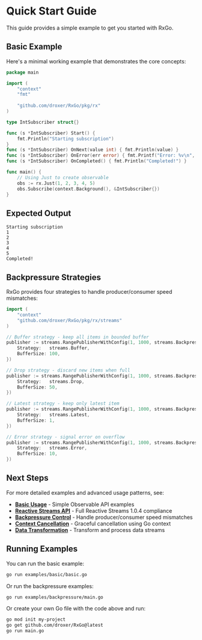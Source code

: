 # Quick Start Guide

This guide provides a simple example to get you started with RxGo.

## Basic Example

Here's a minimal working example that demonstrates the core concepts:

```go
package main

import (
    "context"
    "fmt"
    
    "github.com/droxer/RxGo/pkg/rx"
)

type IntSubscriber struct{}

func (s *IntSubscriber) Start() {
    fmt.Println("Starting subscription")
}
func (s *IntSubscriber) OnNext(value int) { fmt.Println(value) }
func (s *IntSubscriber) OnError(err error) { fmt.Printf("Error: %v\n", err) }
func (s *IntSubscriber) OnCompleted() { fmt.Println("Completed!") }

func main() {
    // Using Just to create observable
    obs := rx.Just(1, 2, 3, 4, 5)
    obs.Subscribe(context.Background(), &IntSubscriber{})
}
```

## Expected Output

```
Starting subscription
1
2
3
4
5
Completed!
```

## Backpressure Strategies

RxGo provides four strategies to handle producer/consumer speed mismatches:

```go
import (
    "context"
    "github.com/droxer/RxGo/pkg/rx/streams"
)

// Buffer strategy - keep all items in bounded buffer
publisher := streams.RangePublisherWithConfig(1, 1000, streams.BackpressureConfig{
    Strategy:   streams.Buffer,
    BufferSize: 100,
})

// Drop strategy - discard new items when full
publisher := streams.RangePublisherWithConfig(1, 1000, streams.BackpressureConfig{
    Strategy:   streams.Drop,
    BufferSize: 50,
})

// Latest strategy - keep only latest item
publisher := streams.RangePublisherWithConfig(1, 1000, streams.BackpressureConfig{
    Strategy:   streams.Latest,
    BufferSize: 1,
})

// Error strategy - signal error on overflow
publisher := streams.RangePublisherWithConfig(1, 1000, streams.BackpressureConfig{
    Strategy:   streams.Error,
    BufferSize: 10,
})
```

## Next Steps

For more detailed examples and advanced usage patterns, see:

- **[Basic Usage](./basic-usage.md)** - Simple Observable API examples
- **[Reactive Streams API](./reactive-streams.md)** - Full Reactive Streams 1.0.4 compliance
- **[Backpressure Control](./backpressure.md)** - Handle producer/consumer speed mismatches
- **[Context Cancellation](./context-cancellation.md)** - Graceful cancellation using Go context
- **[Data Transformation](./data-transformation.md)** - Transform and process data streams

## Running Examples

You can run the basic example:

```bash
go run examples/basic/basic.go
```

Or run the backpressure examples:

```bash
go run examples/backpressure/main.go
```

Or create your own Go file with the code above and run:

```bash
go mod init my-project
go get github.com/droxer/RxGo@latest
go run main.go
```